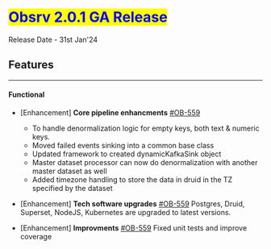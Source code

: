 # <mark style="color:blue;">Obsrv 2.0.1 GA Release</mark>
Release Date - 31st Jan'24
## **Features**
----------
#### **Functional** 
* [Enhancement] **Core pipeline enhancments** [#OB-559](https://project-sunbird.atlassian.net/browse/OB-559)
	- To handle denormalization logic for empty keys, both text & numeric keys.
	- Moved failed events sinking into a common base class
	- Updated framework to created dynamicKafkaSink object
	- Master dataset processor can now do denormalization with another master dataset as well
	- Added timezone handling to store the data in druid in the TZ specified by the dataset

* [Enhancement] **Tech software upgrades** [#OB-559](https://project-sunbird.atlassian.net/browse/OB-559)
	 Postgres, Druid, Superset, NodeJS, Kubernetes are upgraded to latest versions.

* [Enhancement] **Improvments** [#OB-559](https://project-sunbird.atlassian.net/browse/OB-559)
	Fixed unit tests and improve coverage